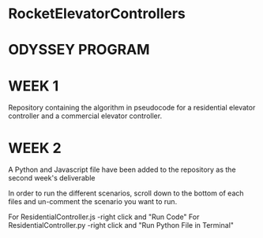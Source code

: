 # RocketElevatorControllers
# ODYSSEY PROGRAM
# WEEK 1
Repository containing the algorithm in pseudocode for a residential elevator controller and a commercial elevator controller.

# WEEK 2
A Python and Javascript file have been added to the repository as the second week's deliverable

In order to run the different scenarios, scroll down to the bottom of each files and un-comment the scenario
you want to run.

For ResidentialController.js 
    -right click and "Run Code"
For ResidentialController.py
    -right click and "Run Python File in Terminal"